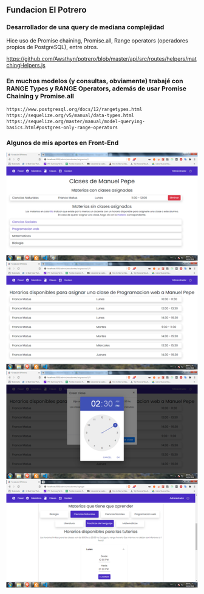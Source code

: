 ## Fundacion El Potrero


### Desarrollador de una query de mediana complejidad

Hice uso de Promise chaining, Promise.all, Range operators (operadores propios de PostgreSQL), entre otros.

https://github.com/Awsthyn/potrero/blob/master/api/src/routes/helpers/matchingHelpers.js

### En muchos modelos (y consultas, obviamente) trabajé con RANGE Types y RANGE Operators, además de usar Promise Chaining y Promise.all

```
https://www.postgresql.org/docs/12/rangetypes.html
https://sequelize.org/v5/manual/data-types.html
https://sequelize.org/master/manual/model-querying-basics.html#postgres-only-range-operators
```

### Algunos de mis aportes en Front-End
![subjectList](https://raw.githubusercontent.com/Awsthyn/Awsthyn/main/potrero/potrero1.png)
![ChoosingDay](https://raw.githubusercontent.com/Awsthyn/Awsthyn/main/potrero/potrero2.png)
![ChoosingHour](https://raw.githubusercontent.com/Awsthyn/Awsthyn/main/potrero/potrero3.png)
![StudentForm](https://raw.githubusercontent.com/Awsthyn/Awsthyn/main/potrero/potrero4.png)
